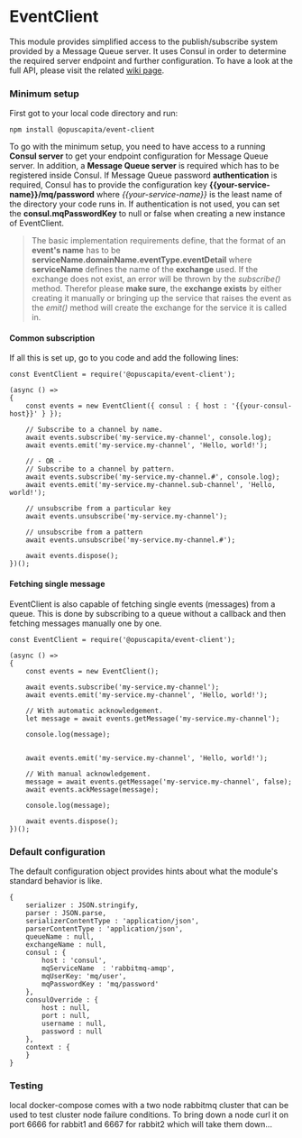 # EventClient

This module provides simplified access to the publish/subscribe system provided by a Message Queue server. It uses Consul in order to determine the required server endpoint and further configuration. To have a look at the full API, please visit the related [wiki page](https://github.com/OpusCapita/event-client/wiki).

### Minimum setup
First got to your local code directory and run:
```
npm install @opuscapita/event-client
```
To go with the minimum setup, you need to have access to a running **Consul server** to get your endpoint configuration for Message Queue server. In addition, a **Message Queue server** is required which has to be registered inside Consul. If Message Queue password **authentication** is required, Consul has to provide the configuration key **{{your-service-name}}/mq/password** where *{{your-service-name}}* is the least name of the directory your code runs in. If authentication is not used, you can set the **consul.mqPasswordKey** to null or false when creating a new instance of EventClient.

> The basic implementation requirements define, that the format of an **event's name** has to be **serviceName.domainName.eventType.eventDetail** where **serviceName** defines the name of the **exchange** used. If the exchange does not exist, an error will be thrown by the *subscribe()* method. Therefor please **make sure**, the **exchange exists** by either creating it manually or bringing up the service that raises the event as the *emit()* method will create the exchange for the service it is called in.

#### Common subscription

If all this is set up, go to you code and add the following lines:

```JS
const EventClient = require('@opuscapita/event-client');

(async () =>
{
    const events = new EventClient({ consul : { host : '{{your-consul-host}}' } });

    // Subscribe to a channel by name.
    await events.subscribe('my-service.my-channel', console.log);
    await events.emit('my-service.my-channel', 'Hello, world!');

    // - OR -
    // Subscribe to a channel by pattern.
    await events.subscribe('my-service.my-channel.#', console.log);
    await events.emit('my-service.my-channel.sub-channel', 'Hello, world!');

    // unsubscribe from a particular key
    await events.unsubscribe('my-service.my-channel');

    // unsubscribe from a pattern
    await events.unsubscribe('my-service.my-channel.#');

    await events.dispose();
})();
```

#### Fetching single message

EventClient is also capable of fetching single events (messages) from a queue. This is done by subscribing to a queue without a callback and then fetching messages manually one by one.

```JS
const EventClient = require('@opuscapita/event-client');

(async () =>
{
    const events = new EventClient();

    await events.subscribe('my-service.my-channel');
    await events.emit('my-service.my-channel', 'Hello, world!');

    // With automatic acknowledgement.
    let message = await events.getMessage('my-service.my-channel');

    console.log(message);


    await events.emit('my-service.my-channel', 'Hello, world!');

    // With manual acknowledgement.
    message = await events.getMessage('my-service.my-channel', false);
    await events.ackMessage(message);

    console.log(message);

    await events.dispose();
})();
```

### Default configuration

The default configuration object provides hints about what the module's standard behavior is like.

```JS
{
    serializer : JSON.stringify,
    parser : JSON.parse,
    serializerContentType : 'application/json',
    parserContentType : 'application/json',
    queueName : null,
    exchangeName : null,
    consul : {
        host : 'consul',
        mqServiceName  : 'rabbitmq-amqp',
        mqUserKey: 'mq/user',
        mqPasswordKey : 'mq/password'
    },
    consulOverride : {
        host : null,
        port : null,
        username : null,
        password : null
    },
    context : {
    }
}
```

### Testing

local docker-compose comes with a two node rabbitmq cluster that can be used to 
test cluster node failure conditions.
To bring down a node curl it on port 6666 for rabbit1 and 6667 for rabbit2 which will take them down...

